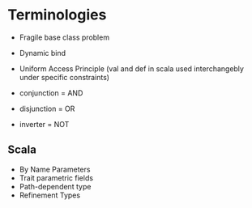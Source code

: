 # Terminologies


- Fragile base class problem
- Dynamic bind
- Uniform Access Principle (val and def in scala used interchangebly under specific constraints)


- conjunction = AND
- disjunction = OR
- inverter = NOT

## Scala

- By Name Parameters
- Trait parametric fields
- Path-dependent type
- Refinement Types
